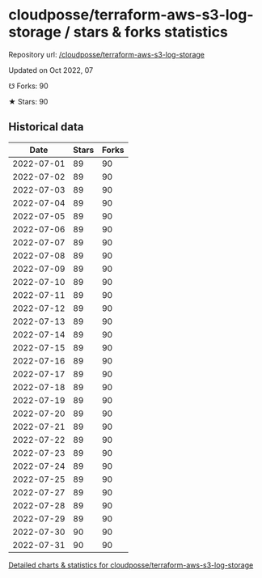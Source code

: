 # cloudposse/terraform-aws-s3-log-storage / stars & forks statistics

Repository url: [/cloudposse/terraform-aws-s3-log-storage](https://github.com/cloudposse/terraform-aws-s3-log-storage)

Updated on Oct 2022, 07

☋ Forks: 90

★ Stars: 90

## Historical data
| Date | Stars | Forks |
|------|-------|-------|
| 2022-07-01 | 89 | 90 | 
| 2022-07-02 | 89 | 90 | 
| 2022-07-03 | 89 | 90 | 
| 2022-07-04 | 89 | 90 | 
| 2022-07-05 | 89 | 90 | 
| 2022-07-06 | 89 | 90 | 
| 2022-07-07 | 89 | 90 | 
| 2022-07-08 | 89 | 90 | 
| 2022-07-09 | 89 | 90 | 
| 2022-07-10 | 89 | 90 | 
| 2022-07-11 | 89 | 90 | 
| 2022-07-12 | 89 | 90 | 
| 2022-07-13 | 89 | 90 | 
| 2022-07-14 | 89 | 90 | 
| 2022-07-15 | 89 | 90 | 
| 2022-07-16 | 89 | 90 | 
| 2022-07-17 | 89 | 90 | 
| 2022-07-18 | 89 | 90 | 
| 2022-07-19 | 89 | 90 | 
| 2022-07-20 | 89 | 90 | 
| 2022-07-21 | 89 | 90 | 
| 2022-07-22 | 89 | 90 | 
| 2022-07-23 | 89 | 90 | 
| 2022-07-24 | 89 | 90 | 
| 2022-07-25 | 89 | 90 | 
| 2022-07-27 | 89 | 90 | 
| 2022-07-28 | 89 | 90 | 
| 2022-07-29 | 89 | 90 | 
| 2022-07-30 | 90 | 90 | 
| 2022-07-31 | 90 | 90 | 


[Detailed charts & statistics for cloudposse/terraform-aws-s3-log-storage](https://reviewgithub.com/rep/cloudposse/terraform-aws-s3-log-storage)

